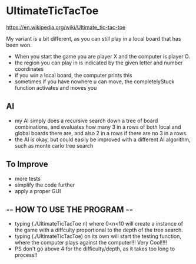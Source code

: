 # UltimateTicTacToe

https://en.wikipedia.org/wiki/Ultimate_tic-tac-toe

My variant is a bit different, as you can still play in a local board that has been won.

- When you start the game you are player X and the computer is player O.
- the region you can play in is indicated by the given letter and number coordinates
- if you win a local board, the computer prints this
- sometimes if you have nowhere u can move, the completelyStuck function activates and moves you

## AI
- my AI simply does a recursive search down a tree of board combinations, and evaluates how many 3 in a rows of both local and global boards there are, and also 2 in a rows if there are no 3 in a rows.
- the AI is okay, but could easily be improved with a different AI algorithm, such as monte carlo tree search

## To Improve
- more tests
- simplify the code further
- apply a proper GUI

## -- HOW TO USE THE PROGRAM --
- typing (./UltimateTicTacToe n) where 0<n<10 will create a instance of the game with a diffculty proportional to the depth of the tree search.
- typing (./UltimateTicTacToe) on its own will start the testing function, where the computer plays against the computer!!! Very Cool!!!! 
- PS don't go above 4 for the difficulty/depth, as it takes too long to process!!
